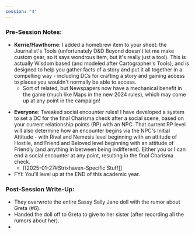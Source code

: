 ```yaml
---
session: "4"
---
```


### Pre-Session Notes:
* **Kerrie/Hawthorne**: I added a homebrew item to your sheet: the Journalist's Tools (unfortunately D&D Beyond doesn't let me make custom gear, so it says wondrous item, but it's really just a tool). This is actually Wisdom based (and modeled after Cartographer's Tools), and is designed to help you gather facts of a story and put it all together in a compelling way - including DCs for crafting a story and gaining access to places you wouldn't normally be able to access.
	* Sort of related, but Newspapers now have a mechanical benefit in the game (much like Maps in the new 2024 rules), which may come up at any point in the campaign!
- **Everyone**: Tweaked social encounter rules! I have developed a system to set a DC for the final Charisma check after a social scene, based on your current relationship points (RP) with an NPC. That current RP level will also determine how an encounter begins via the NPC's Initial Attitude - with Rival and Nemesis level beginning with an attitude of Hostile, and Friend and Beloved level beginning with an attitude of Friendly (and anything in between being indifferent). Either you or I can end a social encounter at any point, resulting in the final Charisma check.
	- [[2025-01-27#Strixhaven-Specific Stuff]]
- FYI: You'll level up at the END of this academic year.

### Post-Session Write-Up:
- They overwrote the entire Sassy Sally Jane doll with the rumor about Greta (#6).
- Handed the doll off to Greta to give to her sister (after recording all the rumors about her).
- 
